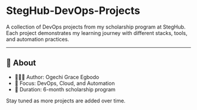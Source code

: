 # StegHub-DevOps-Projects
A collection of DevOps projects from my scholarship program at StegHub. Each project demonstrates my learning journey with different stacks, tools, and automation practices.

---

## 📌 About
- 👩🏽‍💻 Author: Ogechi Grace Egbodo 
- 🌱 Focus: DevOps, Cloud, and Automation
- 📅 Duration: 6-month scholarship program  

Stay tuned as more projects are added over time.
